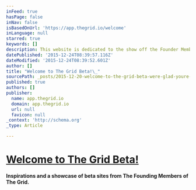 ```yaml
---
inFeed: true
hasPage: false
inNav: false
isBasedOnUrl: 'https://app.thegrid.io/welcome'
inLanguage: null
starred: true
keywords: []
description: This website is dedicated to the show off the Founder Members of The Grid
datePublished: '2015-12-24T08:39:57.116Z'
dateModified: '2015-12-24T08:39:52.601Z'
author: []
title: "Welcome to The Grid Beta!\_"
sourcePath: _posts/2015-12-20-welcome-to-the-grid-beta-were-glad-youre-here-watch-this.md
published: true
authors: []
publisher:
  name: app.thegrid.io
  domain: app.thegrid.io
  url: null
  favicon: null
_context: 'http://schema.org'
_type: Article

---
```

# [Welcome to The Grid Beta! ][0]

**Inspirations and a showcase of beta sites from The Founding Members of The Grid.**

[0]: https://app.thegrid.io/welcome